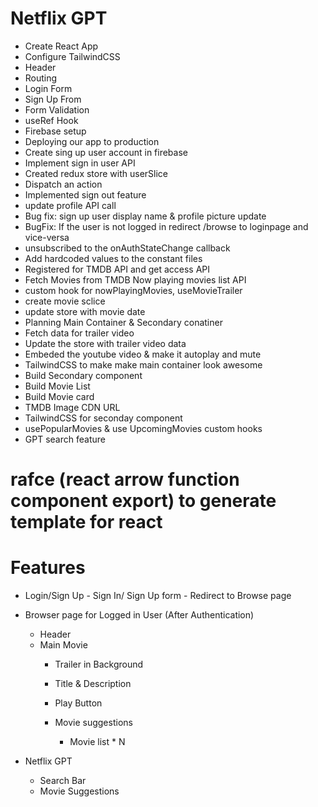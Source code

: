 # Netflix GPT

- Create React App
- Configure TailwindCSS
- Header
- Routing
- Login Form
- Sign Up From
- Form Validation
- useRef Hook
- Firebase setup
- Deploying our app to production
- Create sing up user account in firebase
- Implement sign in user API
- Created redux store with userSlice
- Dispatch an action
- Implemented sign out feature
- update profile API call
- Bug fix: sign up user display name & profile picture update
- BugFix: If the user is not logged in redirect /browse  to loginpage and vice-versa
- unsubscribed to the onAuthStateChange callback
- Add hardcoded values to the constant files
- Registered for TMDB API and get access API
- Fetch Movies from TMDB Now playing movies list API
- custom hook for nowPlayingMovies, useMovieTrailer
- create movie sclice
- update store with movie date
- Planning Main Container & Secondary conatiner
- Fetch data for trailer video
- Update the store with trailer video data
- Embeded the youtube video & make it autoplay and mute
- TailwindCSS to make make main container look awesome
- Build Secondary component
- Build Movie List
- Build Movie card
- TMDB Image CDN URL
- TailwindCSS for seconday component
- usePopularMovies & use UpcomingMovies custom hooks
- GPT search feature

# rafce (react arrow function component export) to generate template for react 

# Features
- Login/Sign Up
        - Sign In/ Sign Up form
        - Redirect to Browse page
- Browser page for Logged in User (After Authentication)
    - Header
    - Main Movie
        - Trailer in Background
        - Title & Description
        - Play Button

        - Movie suggestions
            - Movie list * N
        

- Netflix GPT
    - Search Bar
    - Movie Suggestions
